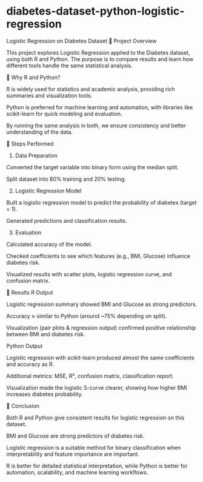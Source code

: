 # diabetes-dataset-python-logistic-regression
Logistic Regression on Diabetes Dataset
📌 Project Overview

This project explores Logistic Regression applied to the Diabetes dataset, using both R and Python.
The purpose is to compare results and learn how different tools handle the same statistical analysis.

🔹 Why R and Python?

R is widely used for statistics and academic analysis, providing rich summaries and visualization tools.

Python is preferred for machine learning and automation, with libraries like scikit-learn for quick modeling and evaluation.

By running the same analysis in both, we ensure consistency and better understanding of the data.

🔹 Steps Performed
1. Data Preparation

Converted the target variable into binary form using the median split.

Split dataset into 80% training and 20% testing.

2. Logistic Regression Model

Built a logistic regression model to predict the probability of diabetes (target = 1).

Generated predictions and classification results.

3. Evaluation

Calculated accuracy of the model.

Checked coefficients to see which features (e.g., BMI, Glucose) influence diabetes risk.

Visualized results with scatter plots, logistic regression curve, and confusion matrix.

🔹 Results
R Output

Logistic regression summary showed BMI and Glucose as strong predictors.

Accuracy ≈ similar to Python (around ~75% depending on split).

Visualization (pair plots & regression output) confirmed positive relationship between BMI and diabetes risk.

Python Output

Logistic regression with scikit-learn produced almost the same coefficients and accuracy as R.

Additional metrics: MSE, R², confusion matrix, classification report.

Visualization made the logistic S-curve clearer, showing how higher BMI increases diabetes probability.

🔹 Conclusion

Both R and Python give consistent results for logistic regression on this dataset.

BMI and Glucose are strong predictors of diabetes risk.

Logistic regression is a suitable method for binary classification when interpretability and feature importance are important.

R is better for detailed statistical interpretation, while Python is better for automation, scalability, and machine learning workflows.
